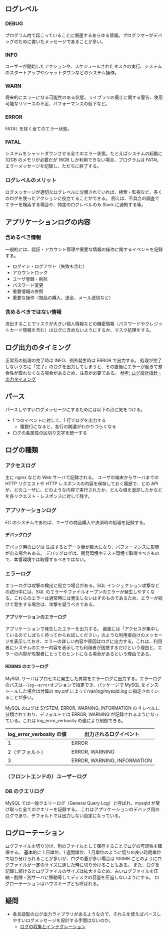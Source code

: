 ## ログレベル

### DEBUG

プログラム内で起こっていることに関連するあらゆる情報。プログラマーがデバッグのために書いたメッセージであることが多い。

### INFO

ユーザーが開始したアクションや、スケジュールされたタスクの実行、システムのスタートアップやシャットダウンなどのシステム操作。

### WARN

将来的にエラーになる可能性のある状態。ライブラリの廃止に関する警告、使用可能なリソースの不足、パフォーマンスの低下など。

### ERROR

FATAL を除く全てのエラー状態。

### FATAL

システムをシャットダウンさせる全てのエラー状態。たとえばシステムの起動に 32GB のメモリが必要だが 16GB しか利用できない場合、プログラムは FATAL エラーメッセージを記録し、ただちに終了する。

### ログレベルのメリット

ログメッセージが適切なログレベルに分類されていれば、検索・監視など、多くのログを使ったアクションに役立てることができる。
例えば、不具合の調査でエラーを検索する場合や、特定のログレベルのみ Slack に通知する等。

## アプリケーションログの内容

### 含めるべき情報

一般的には、認証・アカウント管理や重要な情報の操作に関するイベントを記録する。

- ログイン・ログアウト（失敗も含む）
- アカウントロック
- ユーザ登録・削除
- パスワード変更
- 重要情報の参照
- 重要な操作（物品の購入、送金、メール送信など）

### 含めるべきではない情報

流出することでリスクが大きい個人情報などの機密情報（パスワードやクレジットカード情報を含む）はログに含めないようにするか、マスク処理をする。

## ログ出力のタイミング

正常系の処理の完了時は INFO、例外発生時は ERROR で出力する。
処理が完了しないうちに「完了」のログを出力してしまうと、その直後にエラーが起きて整合性が取れなくなる場合があるため、注意が必要である。
[参考: ログ設計指針 - 出力タイミング](https://qiita.com/nanasess/items/350e59b29cceb2f122b3#%E5%87%BA%E5%8A%9B%E3%82%BF%E3%82%A4%E3%83%9F%E3%83%B3%E3%82%B0)

## パース

パースしやすいログメッセージにするためには以下の点に気をつける。

- 1 つのイベントに対して、1 行でログを出力する
  - 複数行になると、各行の関連がわかりづらくなる
- ログの各属性の区切り文字を統一する

## ログの種類

### アクセスログ

主に nginx などの Web サーバで記録される。
ユーザの端末からサーバまでの HTTP リクエストや HTTP レスポンスの内容を保存しておく履歴で、どの API が、どのユーザに、どのような内容で実行されたか、どんな値を返却したかなどを各リクエスト・レスポンスに対して残す。

### アプリケーションログ

EC のシステムであれば、ユーザの商品購入や決済時の処理を記録する。

#### デバッグログ

デバッグ用のログは
生成するとデータ量が膨大になり、パフォーマンスに影響が出る場合もある。
デバッグログは、開発環境やテスト環境で取得すべきもので、本番環境では取得するべきではない。

### エラーログ

エラーログは攻撃の検出に役立つ場合がある。SQL インジェクション攻撃などの試行中には、SQL のエラーやファイルオープンのエラーが発生しやすくなる。これらのエラーは通常時には発生しないはずのものであるため、エラーが続けて発生する場合は、攻撃を疑うべきである。

#### アプリケーションのエラーログ

アプリケーションで発生したエラーを出力する。
画面には「アクセスが集中しているのでしばらく待ってからお試しください」のような利用者向けのメッセージを表示しておき、エラーの詳しい内容や原因はログに出力する。これは、利用者にシステムのエラー内容を表示しても利用者が困惑するだけという理由と、エラーの内容が攻撃者にとってのヒントになる場合があるという理由である。

#### RDBMS のエラーログ

MySQL サーバはプロセスに発生した異常をエラーログに出力する。エラーログのパスは`--log--error`オプションで指定でき、パッケージで MySQL をインストールした場合は付属の my.cnf によって/var/log/mysqld.log に指定されていることが多い。

MySQL のログは SYSTEM, ERROR, WARNING, INFORMATION の 4 レベルに分類されており、デフォルトでは ERROR, WARNING が記録されるようになっている。これは log_error_verbosity の値により制御できる。

| log_error_verbosity の値 | 出力されるログイベント      |
| ------------------------ | --------------------------- |
| 1                        | ERROR                       |
| 2（デフォルト）          | ERROR, WARNING              |
| 3                        | ERROR, WARNING, INFORMATION |

### （フロントエンドの）ユーザーログ

### DB のクエリログ

MySQL では一般クエリーログ（General Query Log）と呼ばれ、mysqld が受け取った全てのクエリーを記録する。
これはアプリケーションのデバッグ用のログであり、デフォルトでは出力しない設定になっている。

## ログローテーション

ログファイルを切り分け、別のファイルとして保存することでログの可読性を確保する。
基本的に 1 日単位、1 週間単位、1 月単位のように切りの良い時間単位で切り分けられることが多いが、ログの量が多い場合は 100MB ごとのようにログファイルが一定のサイズに達した時に切り分けることもある。
また、ログを記録し続けるとログファイルのサイズは拡大するため、古いログファイルを圧縮・削除・別サーバに移動等してディスクの容量を圧迫しないようにする。
ログローテーションはハウスキープとも呼ばれる。

## 疑問

- 各言語製のログ出力ライブラリがあるようなので、それらを使えばパースしやすいログメッセージを設計する手間はないのか。
  - [ログの収集とインテグレーション](https://docs.datadoghq.com/ja/logs/log_collection/?tab=host)
